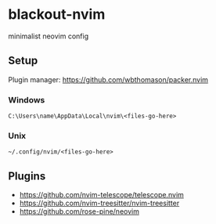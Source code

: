 # blackout-nvim
 minimalist neovim config

## Setup

Plugin manager: https://github.com/wbthomason/packer.nvim

### Windows

    C:\Users\name\AppData\Local\nvim\<files-go-here>

### Unix

    ~/.config/nvim/<files-go-here>

## Plugins

- https://github.com/nvim-telescope/telescope.nvim
- https://github.com/nvim-treesitter/nvim-treesitter
- https://github.com/rose-pine/neovim
